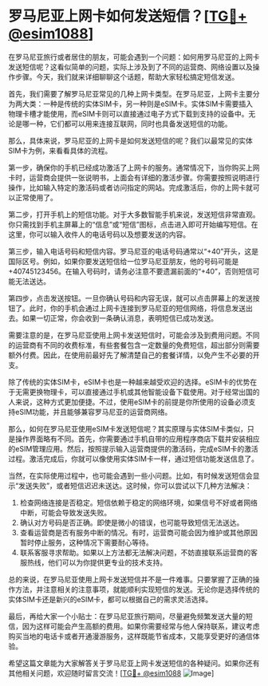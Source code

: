 # 罗马尼亚上网卡如何发送短信？[[TG💪+ @esim1088](https://t.me/s/esim1088)]

在罗马尼亚旅行或者居住的朋友，可能会遇到一个问题：如何用罗马尼亚的上网卡发送短信呢？这看似简单的问题，实际上涉及到了不同的运营商、网络设置以及操作步骤。今天，我们就来详细聊聊这个话题，帮助大家轻松搞定短信发送。

首先，我们需要了解罗马尼亚常见的几种上网卡类型。在罗马尼亚，上网卡主要分为两大类：一种是传统的实体SIM卡，另一种则是eSIM卡。实体SIM卡需要插入物理卡槽才能使用，而eSIM卡则可以直接通过电子方式下载到支持的设备中。无论是哪一种，它们都可以用来连接互联网，同时也具备发送短信的功能。

那么，具体来说，罗马尼亚的上网卡是如何发送短信的呢？我们以最常见的实体SIM卡为例，来看看具体的流程。

第一步，确保你的手机已经成功激活了上网卡的服务。通常情况下，当你购买上网卡时，运营商会提供一张说明书，上面会有详细的激活步骤。你需要按照说明进行操作，比如输入特定的激活码或者访问指定的网站。完成激活后，你的上网卡就可以正常使用了。

第二步，打开手机上的短信功能。对于大多数智能手机来说，发送短信非常直观。你只需找到手机主屏幕上的“信息”或“短信”图标，点击进入即可开始编写短信。在这里，你可以输入收件人的电话号码以及想要发送的内容。

第三步，输入电话号码和短信内容。罗马尼亚的电话号码通常以“+40”开头，这是国际区号。例如，如果你要发送短信给一位罗马尼亚朋友，他的号码可能是+40745123456。在输入号码时，请务必注意不要遗漏前面的“+40”，否则短信可能无法送达。

第四步，点击发送按钮。一旦你确认号码和内容无误，就可以点击屏幕上的发送按钮了。此时，你的手机会通过上网卡连接到罗马尼亚的短信网络，将信息发送出去。如果一切正常，你会收到一条确认消息，表明短信已成功发送。

需要注意的是，在罗马尼亚使用上网卡发送短信时，可能会涉及到费用问题。不同的运营商有不同的收费标准，有些套餐包含一定数量的免费短信，超出部分则需要额外付费。因此，在使用前最好先了解清楚自己的套餐详情，以免产生不必要的开支。

除了传统的实体SIM卡，eSIM卡也是一种越来越受欢迎的选择。eSIM卡的优势在于无需更换物理卡，可以直接通过手机或其他智能设备下载使用。对于经常出国的人来说，这种方式更加便捷。不过，使用eSIM卡的前提是你所使用的设备必须支持eSIM功能，并且能够兼容罗马尼亚的运营商网络。

那么，如何在罗马尼亚使用eSIM卡发送短信呢？其实原理与实体SIM卡类似，只是操作界面略有不同。首先，你需要通过手机自带的应用程序商店下载并安装相应的eSIM管理应用。然后，按照提示输入运营商提供的激活码，完成eSIM卡的激活过程。激活完成后，你就可以像使用实体SIM卡一样，通过短信功能发送信息了。

当然，在实际使用过程中，也可能会遇到一些小问题。比如，有时候发送短信会显示“发送失败”，或者短信迟迟未送达。这时候，你可以尝试以下几种方法解决：

1. 检查网络连接是否稳定。短信依赖于稳定的网络环境，如果信号不好或者网络中断，可能会导致发送失败。
2. 确认对方号码是否正确。即使是微小的错误，也可能导致短信无法送达。
3. 查看运营商是否有服务中断的情况。有时，运营商可能会因为维护或其他原因暂时停止服务，这种情况下需要耐心等待。
4. 联系客服寻求帮助。如果以上方法都无法解决问题，不妨直接联系运营商的客服热线，他们可以为你提供更专业的技术支持。

总的来说，在罗马尼亚使用上网卡发送短信并不是一件难事。只要掌握了正确的操作方法，并注意相关的注意事项，就能顺利实现短信的发送。无论你是选择传统的实体SIM卡还是新兴的eSIM卡，都可以根据自己的需求灵活选择。

最后，再给大家一个小贴士：在罗马尼亚旅行期间，尽量避免频繁发送大量的短信，因为这样可能会产生高额的费用。如果你需要经常与他人保持联系，建议考虑购买当地的电话卡或者开通漫游服务，这样既能节省成本，又能享受更好的通信体验。

希望这篇文章能为大家解答关于罗马尼亚上网卡发送短信的各种疑问。如果你还有其他相关问题，欢迎随时留言交流！[[TG💪+ @esim1088](https://t.me/s/esim1088) ![Image](https://i.postimg.cc/4NQfJmqS/Snipaste-2025-05-13-00-14-12.png)]